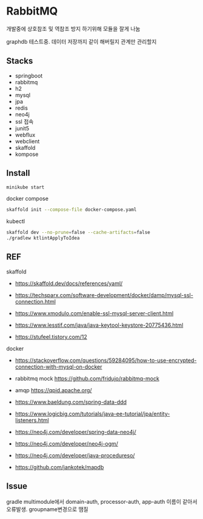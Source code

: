 # RabbitMQ

개발중에 상호참조 및 역참조 방지
하기위해 모듈을 잘게 나눔

graphdb 테스트중. 데이터 저장까지 같이 해버릴지 관계만 관리할지

## Stacks

- springboot
- rabbitmq
- h2
- mysql
- jpa
- redis
- neo4j
- ssl 접속
- junit5
- webflux
- webclient
- skaffold
- kompose

## Install

```bash
minikube start
```

docker compose
```bash
skaffold init --compose-file docker-compose.yaml
```

kubectl
```bash
skaffold dev --no-prune=false --cache-artifacts=false
./gradlew ktlintApplyToIdea
```

## REF

skaffold
* https://skaffold.dev/docs/references/yaml/

* https://techsparx.com/software-development/docker/damp/mysql-ssl-connection.html
* https://www.xmodulo.com/enable-ssl-mysql-server-client.html
* https://www.lesstif.com/java/java-keytool-keystore-20775436.html
* https://stufeel.tistory.com/12

docker
* https://stackoverflow.com/questions/59284095/how-to-use-encrypted-connection-with-mysql-on-docker

* rabbitmq mock https://github.com/fridujo/rabbitmq-mock
* amqp https://qpid.apache.org/

* https://www.baeldung.com/spring-data-ddd
* https://www.logicbig.com/tutorials/java-ee-tutorial/jpa/entity-listeners.html
* https://neo4j.com/developer/spring-data-neo4j/
* https://neo4j.com/developer/neo4j-ogm/
* https://neo4j.com/developer/java-procedureso/

* https://github.com/jankotek/mapdb

## Issue

gradle multimodule에서 domain-auth, processor-auth, app-auth 이름이 같아서 오류발생. groupname변경으로 땜질
